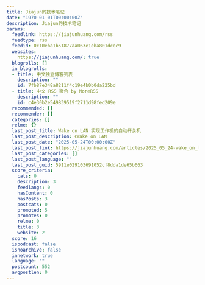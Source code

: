 ```yaml
---
title: Jiajun的技术笔记
date: "1970-01-01T00:00:00Z"
description: Jiajun的技术笔记
params:
  feedlink: https://jiajunhuang.com/rss
  feedtype: rss
  feedid: 0c10eba1b51877aa063e1eba801dcec9
  websites:
    https://jiajunhuang.com/: true
  blogrolls: []
  in_blogrolls:
  - title: 中文独立博客列表
    description: ""
    id: 7fb87e348a8211f4c19e4b0b0da225bd
  - title: 中文 RSS 聚合 by MoreRSS
    description: ""
    id: c4e30b2e549839519f2711d98fed209e
  recommended: []
  recommender: []
  categories: []
  relme: {}
  last_post_title: Wake on LAN 实现工作机的自动开关机
  last_post_description: 《Wake on LAN
  last_post_date: "2025-05-24T00:00:00Z"
  last_post_link: https://jiajunhuang.com/articles/2025_05_24-wake_on_lan.md.html
  last_post_categories: []
  last_post_language: ""
  last_post_guid: 5911e029103691052cf8dda1de65b663
  score_criteria:
    cats: 0
    description: 3
    feedlangs: 0
    hasContent: 0
    hasPosts: 3
    postcats: 0
    promoted: 5
    promotes: 0
    relme: 0
    title: 3
    website: 2
  score: 16
  ispodcast: false
  isnoarchive: false
  innetwork: true
  language: ""
  postcount: 552
  avgpostlen: 0
---
```

